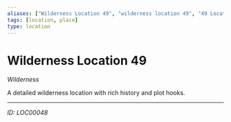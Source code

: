 ```yaml
---
aliases: ["Wilderness Location 49", "wilderness location 49", "49 Location Wilderness"]
tags: [location, place]
type: location
---
```


# Wilderness Location 49

*Wilderness*

A detailed wilderness location with rich history and plot hooks.

---
*ID: LOC00048*